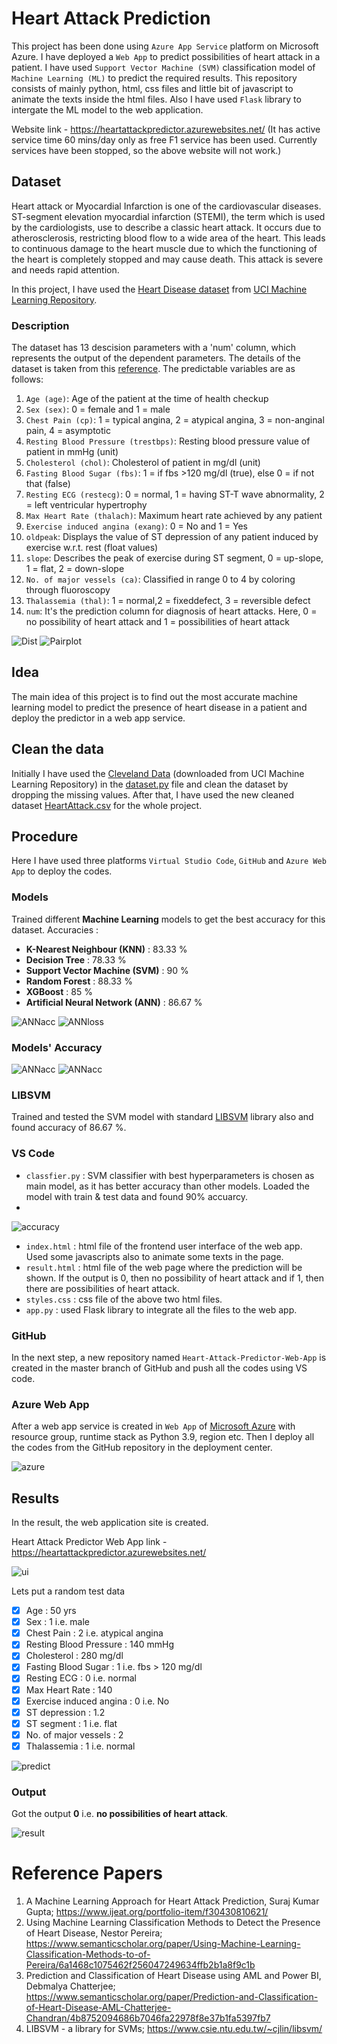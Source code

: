 # Heart Attack Prediction

This project has been done using `Azure App Service` platform on Microsoft Azure. I have deployed a `Web App` to predict possibilities of heart attack in a patient. I have used `Support Vector Machine (SVM)` classification model of `Machine Learning (ML)` to predict the required results. This repository consists of mainly python, html, css files and little bit of javascript to animate the texts inside the html files. Also I have used `Flask` library to intergate the ML model to the web application.

Website link - https://heartattackpredictor.azurewebsites.net/
(It has active service time 60 mins/day only as free F1 service has been used. Currently services have been stopped, so the above website will not work.)

## Dataset
Heart attack or Myocardial Infarction is one of the cardiovascular diseases. ST-segment elevation myocardial infarction (STEMI), the term which is used by the cardiologists, use to describe a classic heart attack. It occurs due to atherosclerosis, restricting blood flow to a wide area of the heart. This leads to continuous damage to the heart muscle due to which the functioning of the heart is completely stopped and may cause death. This attack is severe and needs rapid attention.

In this project, I have used the [Heart Disease dataset](https://archive.ics.uci.edu/ml/datasets/heart+disease) from [UCI Machine Learning Repository](https://archive.ics.uci.edu/ml/index.php). 

### Description
The dataset has 13 descision parameters with a 'num' column, which represents the output of the dependent parameters. The details of the dataset is taken from this [reference](https://www.ijeat.org/portfolio-item/f30430810621/). The predictable variables are as follows:

1. `Age (age)`: Age of the patient at the time of health checkup
2. `Sex (sex)`: 0 = female and 1 = male
3. `Chest Pain (cp)`: 1 = typical angina, 2 = atypical angina, 3 = non-anginal pain, 4 = asymptotic
4. `Resting Blood Pressure (trestbps)`: Resting blood pressure value of patient in mmHg (unit)
5. `Cholesterol (chol)`: Cholesterol of patient in mg/dl (unit)
6. `Fasting Blood Sugar (fbs)`: 1 = if fbs >120 mg/dl (true), else 0 = if not that (false)
7. `Resting ECG (restecg)`: 0 = normal, 1 = having ST-T wave abnormality, 2 = left ventricular hypertrophy
8. `Max Heart Rate (thalach)`: Maximum heart rate achieved by any patient
9. `Exercise induced angina (exang)`: 0 = No and 1 = Yes
10. `oldpeak`: Displays the value of ST depression of any patient induced by exercise w.r.t. rest (float values)
11. `slope`: Describes the peak of exercise during ST segment, 0 = up-slope, 1 = flat, 2 = down-slope
12. `No. of major vessels (ca)`: Classified in range 0 to 4 by coloring through fluoroscopy
13. `Thalassemia (thal)`: 1 = normal,2 = fixeddefect, 3 = reversible defect
14. `num`: It's the prediction column for diagnosis of heart attacks. Here, 0 = no possibility of heart attack and 1 = possibilities of heart attack

![Dist](https://github.com/Mainak21/Heart-Attack-Predictor-Web-App/blob/master/AllModelsOutput/PossibilityDistwithAge.png)
![Pairplot](https://github.com/Mainak21/Heart-Attack-Predictor-Web-App/blob/master/AllModelsOutput/Pairplot.png)

## Idea
The main idea of this project is to find out the most accurate machine learning model to predict the presence of heart disease in a patient and deploy the predictor in a web app service.

## Clean the data
Initially I have used the [Cleveland Data](https://github.com/Mainak21/Heart-Attack-Predictor-Web-App/blob/master/processed.cleveland.data) (downloaded from UCI Machine Learning Repository) in the [dataset.py](https://github.com/Mainak21/Heart-Attack-Predictor-Web-App/blob/master/dataset.py) file and clean the dataset by dropping the missing values. After that, I have used the new cleaned dataset [HeartAttack.csv](https://github.com/Mainak21/Heart-Attack-Predictor-Web-App/blob/master/HeartAttack.csv) for the whole project.

## Procedure
Here I have used three platforms `Virtual Studio Code`, `GitHub` and `Azure Web App` to deploy the codes.

### Models
Trained different **Machine Learning** models to get the best accuracy for this dataset.
Accuracies :
- **K-Nearest Neighbour (KNN)** : 83.33 %
- **Decision Tree** : 78.33 %
- **Support Vector Machine (SVM)** : 90 %
- **Random Forest** : 88.33 %
- **XGBoost** : 85 %
- **Artificial Neural Network (ANN)** : 86.67 %

![ANNacc](https://github.com/Mainak21/Heart-Attack-Predictor-Web-App/blob/master/AllModelsOutput/ANNmodelAccuracy.png)
![ANNloss](https://github.com/Mainak21/Heart-Attack-Predictor-Web-App/blob/master/AllModelsOutput/ANNmodelLoss.png)

### Models' Accuracy
![ANNacc](https://github.com/Mainak21/Heart-Attack-Predictor-Web-App/blob/master/AllModelsOutput/ModelAccuracy.png)
![ANNacc](https://github.com/Mainak21/Heart-Attack-Predictor-Web-App/blob/master/AllModelsOutput/AccuracyBarPlot.png)

### LIBSVM
Trained and tested the SVM model with standard [LIBSVM](https://www.csie.ntu.edu.tw/~cjlin/libsvm/) library also and found accuracy of 86.67 %.

### VS Code
- `classfier.py` : SVM classifier with best hyperparameters is chosen as main model, as it has better accuracy than other models. Loaded the model with train & test data and found 90% accuarcy.
- 
![accuracy](https://github.com/Mainak21/Heart-Attack-Predictor-Web-App/blob/master/project-screenshots/accuracy.png)

- `index.html` : html file of the frontend user interface of the web app. Used some javascripts also to animate some texts in the page.
- `result.html` : html file of the web page where the prediction will be shown. If the output is 0, then no possibility of heart attack and if 1, then there are possibilities of heart attack.
- `styles.css` : css file of the above two html files.
- `app.py` : used Flask library to integrate all the files to the web app.

### GitHub
In the next step, a new repository named `Heart-Attack-Predictor-Web-App` is created in the master branch of GitHub and push all the codes using VS code.

### Azure Web App
After a web app service is created in `Web App` of [Microsoft Azure](https://azure.microsoft.com/en-in/) with resource group, runtime stack as Python 3.9, region etc. Then I deploy all the codes from the GitHub repository in the deployment center.

![azure](https://github.com/Mainak21/Heart-Attack-Predictor-Web-App/blob/master/project-screenshots/azureappservice.png)

## Results
In the result, the web application site is created.

Heart Attack Predictor Web App link - https://heartattackpredictor.azurewebsites.net/

![ui](https://github.com/Mainak21/Heart-Attack-Predictor-Web-App/blob/master/project-screenshots/uipageup.png)

Lets put a random test data
- [x] Age : 50 yrs
- [x] Sex : 1 i.e. male
- [x] Chest Pain : 2 i.e. atypical angina
- [x] Resting Blood Pressure : 140 mmHg
- [x] Cholesterol : 280 mg/dl
- [x] Fasting Blood Sugar : 1 i.e. fbs > 120 mg/dl
- [x] Resting ECG : 0 i.e. normal
- [x] Max Heart Rate : 140
- [x] Exercise induced angina : 0 i.e. No
- [x] ST depression : 1.2 
- [x] ST segment : 1 i.e. flat
- [x] No. of major vessels : 2
- [x] Thalassemia : 1 i.e. normal

![predict](https://github.com/Mainak21/Heart-Attack-Predictor-Web-App/blob/master/project-screenshots/predict.png)

### Output

Got the output **0** i.e. **no possibilities of heart attack**.

![result](https://github.com/Mainak21/Heart-Attack-Predictor-Web-App/blob/master/project-screenshots/noattack.png)

# Reference Papers
1. A Machine Learning Approach for Heart Attack Prediction, Suraj Kumar Gupta; https://www.ijeat.org/portfolio-item/f30430810621/
2. Using Machine Learning Classification Methods to Detect the Presence of Heart Disease, Nestor Pereira; https://www.semanticscholar.org/paper/Using-Machine-Learning-Classification-Methods-to-of-Pereira/6a1468c1075462f256047249634ffb2b1a8f9c1b
3. Prediction and Classification of Heart Disease using AML and Power BI, Debmalya Chatterjee; https://www.semanticscholar.org/paper/Prediction-and-Classification-of-Heart-Disease-AML-Chatterjee-Chandran/4b8752094686b7046fa22978f8e37b1fa5397fb7
4. LIBSVM - a library for SVMs; https://www.csie.ntu.edu.tw/~cjlin/libsvm/
